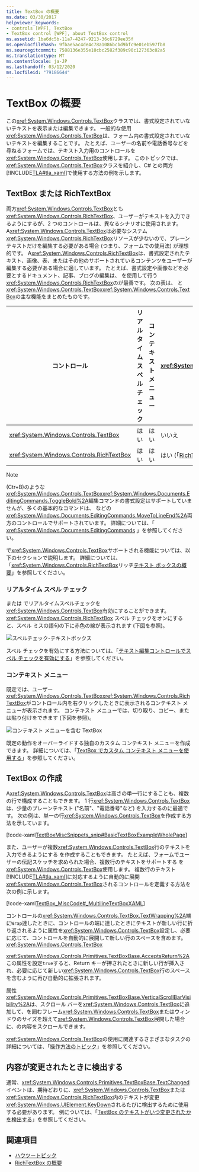 ```yaml
---
title: TextBox の概要
ms.date: 03/30/2017
helpviewer_keywords:
- controls [WPF], TextBox
- TextBox control [WPF], about TextBox control
ms.assetid: 1ba6dc5b-11a7-4247-9213-36c6729ee35f
ms.openlocfilehash: 9fbae5ac4de4c78a1086bcbd9bfc9e01eb597fb8
ms.sourcegitcommit: 7588136e355e10cbc2582f389c90c127363c02a5
ms.translationtype: MT
ms.contentlocale: ja-JP
ms.lasthandoff: 03/12/2020
ms.locfileid: "79186644"
---
```

# <a name="textbox-overview"></a>TextBox の概要
この<xref:System.Windows.Controls.TextBox>クラスでは、書式設定されていないテキストを表示または編集できます。 一般的な使用<xref:System.Windows.Controls.TextBox>は、フォーム内の書式設定されていないテキストを編集することです。 たとえば、ユーザーの名前や電話番号などを尋ねるフォームでは、テキスト入力用のコントロールを<xref:System.Windows.Controls.TextBox>使用します。 このトピックでは、<xref:System.Windows.Controls.TextBox>クラスを紹介し、C# との両方[!INCLUDE[TLA#tla_xaml](../../../../includes/tlasharptla-xaml-md.md)]で使用する方法の例を示します。  

<a name="textbox_or_richtextbox"></a>
## <a name="textbox-or-richtextbox"></a>TextBox または RichTextBox  
 両方<xref:System.Windows.Controls.TextBox>とも<xref:System.Windows.Controls.RichTextBox>、ユーザーがテキストを入力できるようにするが、2 つのコントロールは、異なるシナリオに使用されます。 A<xref:System.Windows.Controls.TextBox>は必要なシステム<xref:System.Windows.Controls.RichTextBox>リソースが少ないので、プレーンテキストだけを編集する必要がある場合 (つまり、フォームでの使用法) が理想的です。 A<xref:System.Windows.Controls.RichTextBox>は、書式設定されたテキスト、画像、表、またはその他のサポートされているコンテンツをユーザーが編集する必要がある場合に適しています。 たとえば、書式設定や画像などを必要とするドキュメント、記事、ブログの編集は、 を使用して行う<xref:System.Windows.Controls.RichTextBox>のが最善です。 次の表は、 と<xref:System.Windows.Controls.TextBox><xref:System.Windows.Controls.TextBox>の主な機能をまとめたものです。  
  
|コントロール|リアルタイム スペル チェック|コンテキスト メニュー|(Ctr+B) のようなコマンドの<xref:System.Windows.Documents.EditingCommands.ToggleBold%2A>書式設定|<xref:System.Windows.Documents.FlowDocument>画像、段落、表などのコンテンツ|  
|-------------|------------------------------|------------------|------------------------------------------------------------------------------------------------------------------------------------------------------------------------------------------------------|--------------------------------------------------------------------------------------------------------------------------------------------------------------------------------------------------|  
|<xref:System.Windows.Controls.TextBox>|はい|はい|いいえ|いいえ。|  
|<xref:System.Windows.Controls.RichTextBox>|はい|はい|はい (「[RichTextBox の概要](richtextbox-overview.md)」を参照)|はい (「[RichTextBox の概要](richtextbox-overview.md)」を参照)|  
  
> [!NOTE]
> (Ctr+B)のような<xref:System.Windows.Controls.TextBox><xref:System.Windows.Documents.EditingCommands.ToggleBold%2A>編集コマンドの書式設定はサポートしていませんが、多くの基本的なコマンドは、 などの<xref:System.Windows.Documents.EditingCommands.MoveToLineEnd%2A>両方のコントロールでサポートされています。 詳細については、「 <xref:System.Windows.Documents.EditingCommands> 」を参照してください。  
  
 で<xref:System.Windows.Controls.TextBox>サポートされる機能については、以下のセクションで説明します。 詳細については、「<xref:System.Windows.Controls.RichTextBox>リッチ[テキスト ボックスの概要](richtextbox-overview.md)」を参照してください。  
  
### <a name="real-time-spellchecking"></a>リアルタイム スペル チェック  
 または でリアルタイムスペルチェックを<xref:System.Windows.Controls.TextBox>有効にすることができます。 <xref:System.Windows.Controls.RichTextBox> スペル チェックをオンにすると、スペル ミスの語句の下に赤色の線が表示されます (下図を参照)。  
  
 ![スペルチェック&#45;テキストボックス](./media/editing-textbox-with-spellchecking.png "Editing_TextBox_with_Spellchecking")  
  
 スペル チェックを有効にする方法については、「[テキスト編集コントロールでスペル チェックを有効にする](how-to-enable-spell-checking-in-a-text-editing-control.md)」を参照してください。  
  
### <a name="context-menu"></a>コンテキスト メニュー  
 既定では、ユーザー<xref:System.Windows.Controls.TextBox><xref:System.Windows.Controls.RichTextBox>がコントロール内を右クリックしたときに表示されるコンテキスト メニューが表示されます。 コンテキスト メニューでは、切り取り、コピー、または貼り付けをできます (下図を参照)。  
  
 ![コンテキスト メニューを含む TextBox](./media/editing-textbox-with-context-menu.png "Editing_TextBox_with_Context_Menu")  
  
 既定の動作をオーバーライドする独自のカスタム コンテキスト メニューを作成できます。 詳細については、「[TextBox でカスタム コンテキスト メニューを使用する](how-to-use-a-custom-context-menu-with-a-textbox.md)」を参照してください。  
  
<a name="creating_textboxes"></a>
## <a name="creating-textboxes"></a>TextBox の作成  
 A<xref:System.Windows.Controls.TextBox>は高さの単一行にすることも、複数の行で構成することもできます。 1 行<xref:System.Windows.Controls.TextBox>は、少量のプレーンテキスト ("名前"、"電話番号"など) を入力するのに最適です。 次の例は、単一の行<xref:System.Windows.Controls.TextBox>を作成する方法を示しています。  
  
 [!code-xaml[TextBoxMiscSnippets_snip#BasicTextBoxExampleWholePage](~/samples/snippets/csharp/VS_Snippets_Wpf/TextBoxMiscSnippets_snip/csharp/basictextboxexample.xaml#basictextboxexamplewholepage)]  
  
 また、ユーザーが複数<xref:System.Windows.Controls.TextBox>行のテキストを入力できるようにする を作成することもできます。 たとえば、フォームでユーザーの伝記スケッチを求められた場合、複数行のテキストをサポートする を<xref:System.Windows.Controls.TextBox>使用します。 複数行のテキスト[!INCLUDE[TLA#tla_xaml](../../../../includes/tlasharptla-xaml-md.md)]に対応するように自動的に展開<xref:System.Windows.Controls.TextBox>されるコントロールを定義する方法を次の例に示します。  
  
 [!code-xaml[TextBox_MiscCode#_MultilineTextBoxXAML](~/samples/snippets/csharp/VS_Snippets_Wpf/TextBox_MiscCode/CSharp/Window1.xaml#_multilinetextboxxaml)]  
  
 コントロールの<xref:System.Windows.Controls.TextBox.TextWrapping%2A>端に`Wrap`達したときに、コントロールの端に達したときにテキストが新しい行に折り返されるように属性を<xref:System.Windows.Controls.TextBox>設定し、必要に応じて、コントロールを自動的に展開して新しい行のスペースを含めます。 <xref:System.Windows.Controls.TextBox>  
  
 <xref:System.Windows.Controls.Primitives.TextBoxBase.AcceptsReturn%2A>この属性を設定`true`すると、Return キーが押されたときに新しい行が挿入され、必要に応じて新しい<xref:System.Windows.Controls.TextBox>行のスペースを含むように再び自動的に拡張されます。  
  
 属性<xref:System.Windows.Controls.Primitives.TextBoxBase.VerticalScrollBarVisibility%2A>は、スクロール バーを<xref:System.Windows.Controls.TextBox>に追加して、を囲むフレーム<xref:System.Windows.Controls.TextBox>またはウィンドウのサイズを超えて<xref:System.Windows.Controls.TextBox>展開した場合に、の内容をスクロールできます。  
  
 <xref:System.Windows.Controls.TextBox>の使用に関連するさまざまなタスクの詳細については、「[操作方法のトピック](textbox-how-to-topics.md)」を参照してください。  
  
<a name="editing_commands"></a>
## <a name="detect-when-content-changes"></a>内容が変更されたときに検出する  
 通常、<xref:System.Windows.Controls.Primitives.TextBoxBase.TextChanged>イベントは、期待どおりに、<xref:System.Windows.Controls.TextBox>または<xref:System.Windows.Controls.RichTextBox>内のテキストが変更<xref:System.Windows.UIElement.KeyDown>されるたびに検出するために使用する必要があります。 例については、「[TextBox のテキストがいつ変更されたかを検出する](how-to-detect-when-text-in-a-textbox-has-changed.md)」を参照してください。  
  
## <a name="see-also"></a>関連項目

- [ハウツートピック](textbox-how-to-topics.md)
- [RichTextBox の概要](richtextbox-overview.md)
